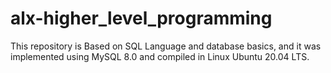 # alx-higher_level_programming
This repository is Based on SQL Language and database basics,
and it was implemented using MySQL 8.0 and compiled in Linux Ubuntu 20.04 LTS.           
